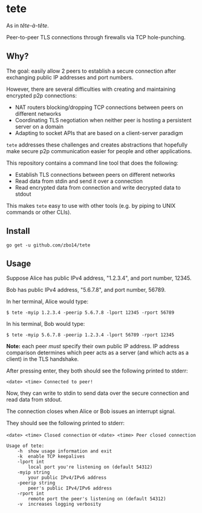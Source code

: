 # tete

As in *tête-à-tête*.

Peer-to-peer TLS connections through firewalls via TCP hole-punching.

## Why?

The goal: easily allow 2 peers to establish a secure connection after exchanging public IP addresses and port numbers.

However, there are several difficulties with creating and maintaining encrypted p2p connections:

* NAT routers blocking/dropping TCP connections between peers on different networks
* Coordinating TLS negotiation when neither peer is hosting a persistent server on a domain
* Adapting to socket APIs that are based on a client-server paradigm

`tete` addresses these challenges and creates abstractions that hopefully make secure p2p communication easier for people and other applications.

This repository contains a command line tool that does the following:

* Establish TLS connections between peers on different networks
* Read data from stdin and send it over a connection
* Read encrypted data from connection and write decrypted data to stdout

This makes `tete` easy to use with other tools (e.g. by piping to UNIX commands or other CLIs).

## Install

`go get -u github.com/zbo14/tete`

## Usage

Suppose Alice has public IPv4 address, "1.2.3.4", and port number, 12345.

Bob has public IPv4 address, "5.6.7.8", and port number, 56789.

In her terminal, Alice would type:

`$ tete -myip 1.2.3.4 -peerip 5.6.7.8 -lport 12345 -rport 56789`

In his terminal, Bob would type:

`$ tete -myip 5.6.7.8 -peerip 1.2.3.4 -lport 56789 -rport 12345`

**Note:** each peer *must* specify their own public IP address. IP address comparison determines which peer acts as a server (and which acts as a client) in the TLS handshake.

After pressing enter, they both should see the following printed to stderr:

`<date> <time> Connected to peer!`

Now, they can write to stdin to send data over the secure connection and read data from stdout.

The connection closes when Alice or Bob issues an interrupt signal.

They should see the following printed to stderr:

`<date> <time> Closed connection` or `<date> <time> Peer closed connection`

```
Usage of tete:
    -h  show usage information and exit
    -k  enable TCP keepalives
    -lport int
        local port you're listening on (default 54312)
    -myip string
        your public IPv4/IPv6 address
    -peerip string
        peer's public IPv4/IPv6 address
    -rport int
        remote port the peer's listening on (default 54312)
    -v  increases logging verbosity
```
